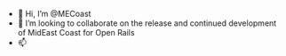 - 👋 Hi, I’m @MECoast
- 💞️ I’m looking to collaborate on the release and continued development of MidEast Coast for Open Rails
- 📫 
